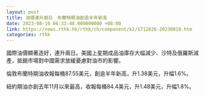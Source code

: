 ```yaml
---
layout: post
title: 油價連升兩日　布蘭特期油創逾半年新高
date: 2023-08-10 06:33:48.000000000 +08:00
link: https://news.rthk.hk/rthk/ch/component/k2/1712826-20230810.htm
categories: rthk
---
```


國際油價顯著造好，連升兩日。美國上星期成品油庫存大幅減少、沙特及俄羅斯減產，抵銷市場對中國需求放緩憂慮對油市的影響。

倫敦布蘭特期油收報每桶87.55美元，創逾半年新高，升1.38美元，升幅1.6%。

紐約期油亦創去年11月以來最高，收報每桶84.4美元，升1.48美元，升幅1.8%。
